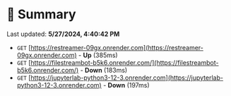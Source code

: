 # 📖 Summary
Last updated: **5/27/2024, 4:40:42 PM**

- `GET` [https://restreamer-09gx.onrender.com](https://restreamer-09gx.onrender.com) - **Up** (385ms)
- `GET` [https://filestreambot-b5k6.onrender.com/](https://filestreambot-b5k6.onrender.com/) - **Down** (183ms)
- `GET` [https://jupyterlab-python3-12-3.onrender.com](https://jupyterlab-python3-12-3.onrender.com) - **Down** (197ms)
